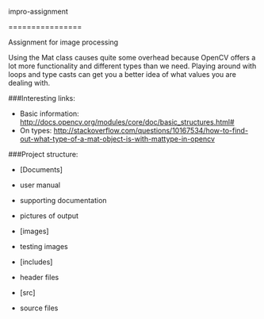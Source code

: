 impro-assignment

================



Assignment for image processing



Using the Mat class causes quite some overhead because OpenCV offers a lot more functionality and different types than we need. Playing around with loops and type casts can get you a better idea of what values you are dealing with.



###Interesting links:

- Basic information: http://docs.opencv.org/modules/core/doc/basic_structures.html#
- On types: http://stackoverflow.com/questions/10167534/how-to-find-out-what-type-of-a-mat-object-is-with-mattype-in-opencv



###Project structure:
- [Documents] 
 - user manual
 - supporting documentation
 - pictures of output

- [images]
 - testing images

- [includes] 
 - header files

- [src] 
 - source files






